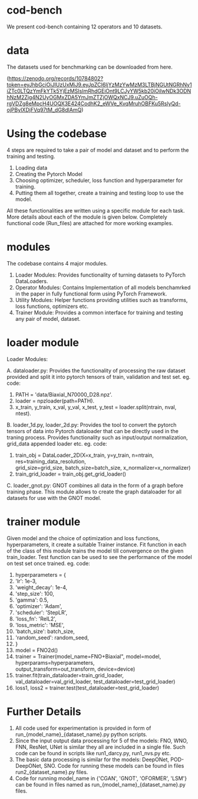 # cod-bench
We present cod-bench containing 12 operators and 10 datasets.
# data
The datasets used for benchmarking can be downloaded from here.

(https://zenodo.org/records/10784802?token=eyJhbGciOiJIUzUxMiJ9.eyJpZCI6IjYzMzYwMzM3LTBjNGUtNGRhNy1iZTc0LTQzYmFkYTk5YjEzMSIsImRhdGEiOnt9LCJyYW5kb20iOiIwNDk3ODNhNzM2Zjg4N2UyOGMxZDA5YmJmZTZjOWQxNCJ9.uZuOQh-rgVDZg8eMpcH4UOQX3E424CodhK2_eWVe_KvqMruhOBFKu5RslyQd-ojPByIXDjFVq97tM_dG8dlAmQ)

# Using the codebase
4 steps are required to take a pair of model and dataset and to perform the training and testing.
1. Loading data
2. Creating the Pytorch Model
3. Choosing optimizer, scheduler, loss function and hyperparameter for training.
4. Putting them all together, create a training and testing loop to use the model.

All these functionalities are written using a specific module for each task. More details about each of the module is given below. Completely functional code (Run_files) are attached for more working examples.

# modules
The codebase contains 4 major modules.
1. Loader Modules: Provides functionality of turning datasets to PyTorch DataLoaders. 
2. Operator Modules: Contains Implementation of all models benchamrked in the paper in fully functional form using PyTorch Framework.
3. Utility Modules: Helper functions providing utilities such as transforms, loss functions, optimizers etc.
4. Trainer Module: Provides a common interface for training and testing any pair of model, dataset.

# loader module

Loader Modules:

A. dataloader.py:
   Provides the functionality of processing the raw dataset provided and split it into pytorch tensors of train, validation and test set.
   eg. code:
1. PATH = 'data/Biaxial_N70000_D28.npz'.
2. loader = npzloader(path=PATH).
3. x_train, y_train, x_val, y_val, x_test, y_test = loader.split(ntrain, nval, ntest).


B. loader_1d.py, loader_2d.py:
   Provides the tool to convert the pytorch tensors of data into Pytorch dataloader that can be directly used in the traning process.
   Provides functionality such as input/output normalization, grid_data appended loader etc.
   eg. code:
1. train_obj = DataLoader_2D(X=x_train, y=y_train, n=ntrain, res=training_data_resolution, \
                            grid_size=grid_size, batch_size=batch_size, x_normalizer=x_normalizer)
2. train_grid_loader = train_obj.get_grid_loader()

   

C. loader_gnot.py:
   GNOT combines all data in the form of a graph before training phase. This module allows to create the graph dataloader for all datasets    for use with the GNOT model.

# trainer module
Given model and the choice of optimization and loss functions, hyperparameters, it create a suitable Trainer instance.
Fit function in each of the class of this module trains the model till convergence on the given train_loader.
Test function can be used to see the performance of the model on test set once trained.
eg. code:
1. hyperparameters = {
2.  'lr': 1e-3,
3.  'weight_decay': 1e-4,
4.  'step_size': 100,
5.  'gamma': 0.5,
6.  'optimizer': 'Adam',
7.  'scheduler': 'StepLR',
8.  'loss_fn': 'RelL2',
9.  'loss_metric': 'MSE',
10. 'batch_size': batch_size,
11. 'random_seed': random_seed,
12. }
13. model = FNO2d()
14. trainer = Trainer(model_name=FNO+Biaxial", model=model, hyperparams=hyperparameters, \
                    output_transform=out_transform, device=device)
15. trainer.fit(train_dataloader=train_grid_loader, val_dataloader=val_grid_loader, test_dataloader=test_grid_loader)
16. loss1, loss2 = trainer.test(test_dataloader=test_grid_loader)


# Further Details
1. All code used for experimentation is provided in form of run_{model_name}_{dataset_name}.py python scripts.
2. Since the input output data processing for 5 of the models: FNO, WNO, FNN, ResNet, UNet is similar they all are included in a single file. Such code can be found in scripts like run1_darcy.py, run1_nvs.py etc.
3. The basic data processing is similar for the models: DeepONet, POD-DeepONet, SNO. Code for running these models can be found in files run2_{dataset_name}.py files.
4. Code for running model_name in {'CGAN', 'GNOT', 'OFORMER', 'LSM'} can be found in files named as run_{model_name}_{dataset_name}.py files.

